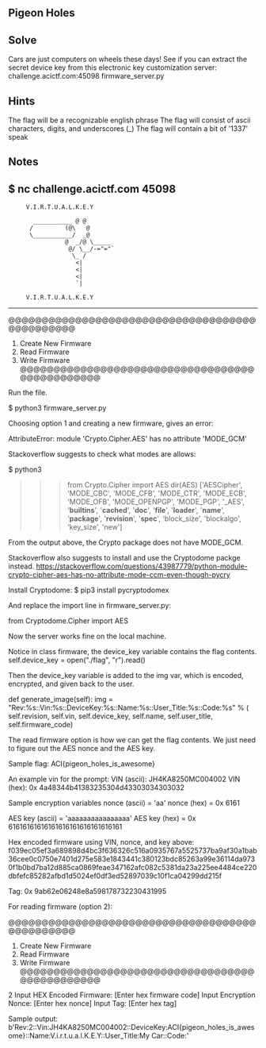 
## Pigeon Holes

## Solve
Cars are just computers on wheels these days! See if you can extract the secret device key from this electronic key customization server: challenge.acictf.com:45098 firmware_server.py

## Hints
The flag will be a recognizable english phrase
The flag will consist of ascii characters, digits, and underscores (_)
The flag will contain a bit of '1337' speak

## Notes
$ nc challenge.acictf.com 45098 
-----------------------------------------------
         V.I.R.T.U.A.L.K.E.Y

           ___________ @ @
          /         (@\   @
          \___________/  _@
                    @  _/@ \_____
                     @/ \__/-="="`
                      \_ /
                       <|
                       <|
                       <|
                       `|

         V.I.R.T.U.A.L.K.E.Y
-----------------------------------------------
@@@@@@@@@@@@@@@@@@@@@@@@@@@@@@@@@@@@@@@@@@@@@@@
1. Create New Firmware
2. Read Firmware
3. Write Firmware
@@@@@@@@@@@@@@@@@@@@@@@@@@@@@@@@@@@@@@@@@@@@@@@


Run the file.

$ python3 firmware_server.py 

Choosing option 1 and creating a new firmware, gives an error:

AttributeError: module 'Crypto.Cipher.AES' has no attribute 'MODE_GCM'

Stackoverflow suggests to check what modes are allows: 

$ python3
>>> from Crypto.Cipher import AES
>>> dir(AES)
['AESCipher', 'MODE_CBC', 'MODE_CFB', 'MODE_CTR', 'MODE_ECB', 'MODE_OFB', 'MODE_OPENPGP', 'MODE_PGP', '_AES', '__builtins__', '__cached__', '__doc__', '__file__', '__loader__', '__name__', '__package__', '__revision__', '__spec__', 'block_size', 'blockalgo', 'key_size', 'new']

From the output above, the Crypto package does not have MODE_GCM.

Stackoverflow also suggests to install and use the Cryptodome packge instead.
https://stackoverflow.com/questions/43987779/python-module-crypto-cipher-aes-has-no-attribute-mode-ccm-even-though-pycry

Install Cryptodome:
$ pip3 install pycryptodomex

And replace the import line in firmware_server.py:

from Cryptodome.Cipher import AES

Now the server works fine on the local machine.

Notice in class firmware, the device_key variable contains the flag contents.
self.device_key = open("./flag", "r").read()

Then the device_key variable is added to the img var, which is encoded, encrypted, and given back to the user.

def generate_image(self):
    img = "Rev:%s::Vin:%s::DeviceKey:%s::Name:%s::User_Title:%s::Code:%s" % (
        self.revision,
        self.vin,
        self.device_key,
        self.name,
        self.user_title,
        self.firmware_code)

The read firmware option is how we can get the flag contents. We just need to figure out the AES nonce and the AES key.

Sample flag:
ACI{pigeon_holes_is_awesome}

An example vin for the prompt:
VIN (ascii): JH4KA8250MC004002
VIN (hex):   0x 4a48344b41383235304d43303034303032

Sample encryption variables
nonce (ascii) = 'aa'
nonce (hex) = 0x 6161

AES key (ascii) = 'aaaaaaaaaaaaaaaa'
AES key (hex) = 0x 61616161616161616161616161616161

Hex encoded firmware using VIN, nonce, and key above:
f039ec05ef3a689898d4bc3f636326c516a0935767a5525737ba9af30a1bab36cee0c0750e7401d275e583e1843441c380123bdc85263a99e36114da9730f1b0bd7ba12d885ca0869feae347162afc082c5381da23a225ee4484ce220dbfefc85282afbd1d5024ef0df3ed52897039c10f1ca04299dd215f

Tag: 0x 9ab62e06248e8a598178732230431995

For reading firmware (option 2):

@@@@@@@@@@@@@@@@@@@@@@@@@@@@@@@@@@@@@@@@@@@@@@@
1. Create New Firmware
2. Read Firmware
3. Write Firmware
@@@@@@@@@@@@@@@@@@@@@@@@@@@@@@@@@@@@@@@@@@@@@@@

2
Input HEX Encoded Firmware: 
\[Enter hex firmware code]
Input Encryption Nonce: 
\[Enter hex nonce]
Input Tag: 
\[Enter hex tag]

Sample output:
b'Rev:2::Vin:JH4KA8250MC004002::DeviceKey:ACI{pigeon_holes_is_awesome}::Name:V.i.r.t.u.a.l.K.E.Y::User_Title:My Car::Code:'